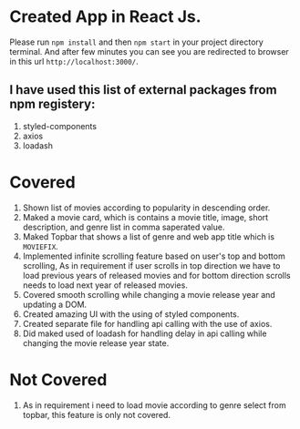 # Created App in React Js.

Please run `npm install` and then `npm start` in your project directory terminal. And after few minutes you can see you are redirected to browser in this url `http://localhost:3000/`.

## I have used this list of external packages from npm registery:
1. styled-components
2. axios
3. loadash

# Covered
1. Shown list of movies according to popularity in descending order.
2. Maked a movie card, which is contains a movie title, image, short description, and genre list in comma saperated value.
3. Maked Topbar that shows a list of genre and web app title which is `MOVIEFIX`.
4. Implemented infinite scrolling feature based on user's top and bottom scrolling, As in requirement if user scrolls in top direction we have to load previous years of released movies and for bottom direction scrolls needs to load next year of released movies.
5. Covered smooth scrolling while changing a movie release year and updating a DOM.
6. Created amazing UI with the using of styled components.
7. Created separate file for handling api calling with the use of axios.
8. Did maked used of loadash for handling delay in api calling while changing the movie release year state.

# Not Covered
1. As in requirement i need to load movie according to genre select from topbar, this feature is only not covered.
